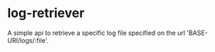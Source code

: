 # log-retriever

A simple api to retrieve a specific log file specified on the url 'BASE-URI/logs/:file'.
